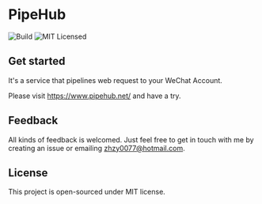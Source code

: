 PipeHub
===
![Build](https://github.com/zhzy0077/pipehub/workflows/Build/badge.svg)
![MIT Licensed](https://img.shields.io/github/license/zhzy0077/pipehub)

## Get started
It's a service that pipelines web request to your WeChat Account.

Please visit https://www.pipehub.net/ and have a try.

## Feedback
All kinds of feedback is welcomed. Just feel free to get in touch with me by creating an issue or emailing zhzy0077@hotmail.com.

## License
This project is open-sourced under MIT license.
